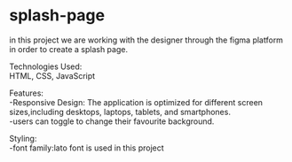 # splash-page
in this project we are working with the designer through the figma platform in order to create a splash page. <br>

Technologies Used:<br>
 HTML, CSS, JavaScript<br>

Features:<br>
-Responsive Design: The application is optimized for different screen sizes,including desktops, laptops, tablets, and smartphones.<br>
-users can toggle to change their favourite background.<br>

Styling:<br>
-font family:lato font is used in this project<br>

